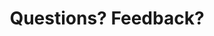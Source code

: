 ---
title: "Questions? Feedback?"
product-type: "import-api"
content-type: "guide"
order: 3

sections:
  - content: |
      Was anything in the docs unclear? Don't see something you're looking for? [Let us know by creating an issue]({{ site.github_issues }}){:target="new"} on the Stitch Docs GitHub repo.

      If you need help with Stitch, reach out to [Support] ({{ site.support }}).
---